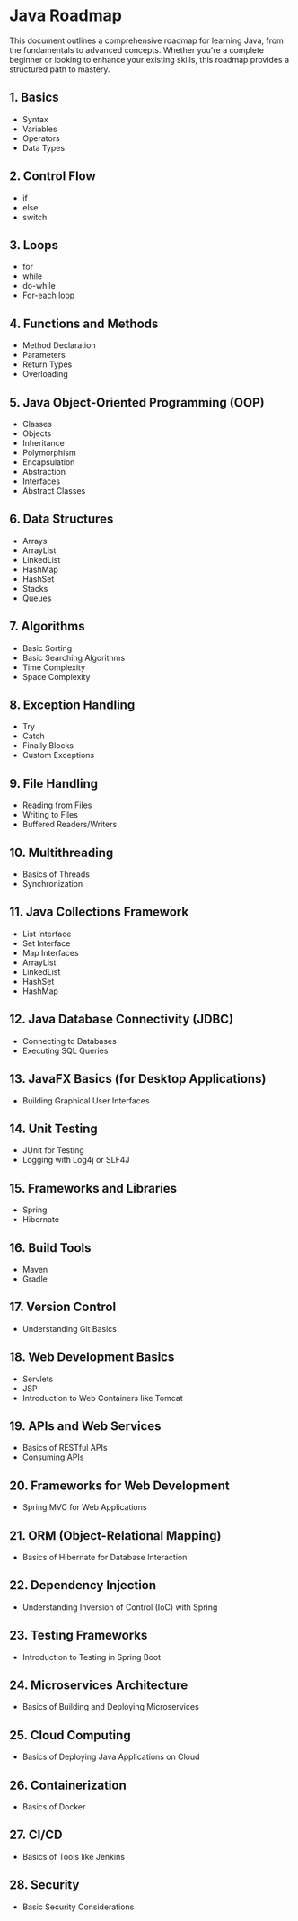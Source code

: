 # Java Roadmap

This document outlines a comprehensive roadmap for learning Java, from the fundamentals to advanced concepts. Whether you're a complete beginner or looking to enhance your existing skills, this roadmap provides a structured path to mastery.

## 1. Basics

- Syntax
- Variables
- Operators
- Data Types

## 2. Control Flow

- if
- else
- switch

## 3. Loops

- for
- while
- do-while
- For-each loop

## 4. Functions and Methods

- Method Declaration
- Parameters
- Return Types
- Overloading

## 5. Java Object-Oriented Programming (OOP)

- Classes
- Objects
- Inheritance
- Polymorphism
- Encapsulation
- Abstraction
- Interfaces
- Abstract Classes

## 6. Data Structures

- Arrays
- ArrayList
- LinkedList
- HashMap
- HashSet
- Stacks
- Queues

## 7. Algorithms

- Basic Sorting
- Basic Searching Algorithms
- Time Complexity
- Space Complexity

## 8. Exception Handling

- Try
- Catch
- Finally Blocks
- Custom Exceptions

## 9. File Handling

- Reading from Files
- Writing to Files
- Buffered Readers/Writers

## 10. Multithreading

- Basics of Threads
- Synchronization

## 11. Java Collections Framework

- List Interface
- Set Interface
- Map Interfaces
- ArrayList
- LinkedList
- HashSet
- HashMap

## 12. Java Database Connectivity (JDBC)

- Connecting to Databases
- Executing SQL Queries

## 13. JavaFX Basics (for Desktop Applications)

- Building Graphical User Interfaces

## 14. Unit Testing

- JUnit for Testing
- Logging with Log4j or SLF4J

## 15. Frameworks and Libraries

- Spring
- Hibernate

## 16. Build Tools

- Maven
- Gradle

## 17. Version Control

- Understanding Git Basics

## 18. Web Development Basics

- Servlets
- JSP
- Introduction to Web Containers like Tomcat

## 19. APIs and Web Services

- Basics of RESTful APIs
- Consuming APIs

## 20. Frameworks for Web Development

- Spring MVC for Web Applications

## 21. ORM (Object-Relational Mapping)

- Basics of Hibernate for Database Interaction

## 22. Dependency Injection

- Understanding Inversion of Control (IoC) with Spring

## 23. Testing Frameworks

- Introduction to Testing in Spring Boot

## 24. Microservices Architecture

- Basics of Building and Deploying Microservices

## 25. Cloud Computing

- Basics of Deploying Java Applications on Cloud

## 26. Containerization

- Basics of Docker

## 27. CI/CD

- Basics of Tools like Jenkins

## 28. Security

- Basic Security Considerations
